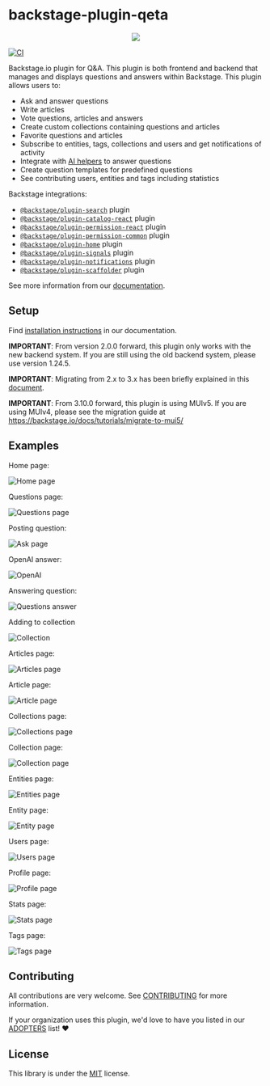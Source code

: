 # backstage-plugin-qeta

<p align="center">
<img src="https://github.com/drodil/backstage-plugin-qeta/blob/b0d06479022b1051548b57aef5a9ce8c98f5ad17/docs/images/logo.png"/>
</p>

[![CI](https://github.com/drodil/backstage-plugin-qeta/actions/workflows/ci.yaml/badge.svg)](https://github.com/drodil/backstage-plugin-qeta/actions/workflows/ci.yaml)

Backstage.io plugin for Q&A. This plugin is both frontend and backend that manages and displays questions and answers
within Backstage. This plugin allows users to:

- Ask and answer questions
- Write articles
- Vote questions, articles and answers
- Create custom collections containing questions and articles
- Favorite questions and articles
- Subscribe to entities, tags, collections and users and get notifications of activity
- Integrate with [AI helpers](./docs/ai.md) to answer questions
- Create question templates for predefined questions
- See contributing users, entities and tags including statistics

Backstage integrations:

- [`@backstage/plugin-search`](https://github.com/backstage/backstage/tree/master/plugins/search) plugin
- [`@backstage/plugin-catalog-react`](https://github.com/backstage/backstage/tree/master/plugins/catalog-react) plugin
- [`@backstage/plugin-permission-react`](https://github.com/backstage/backstage/tree/master/plugins/permission-react) plugin
- [`@backstage/plugin-permission-common`](https://github.com/backstage/backstage/tree/master/plugins/permission-common) plugin
- [`@backstage/plugin-home`](https://github.com/backstage/backstage/tree/master/plugins/home) plugin
- [`@backstage/plugin-signals`](https://github.com/backstage/backstage/tree/master/plugins/signals) plugin
- [`@backstage/plugin-notifications`](https://github.com/backstage/backstage/tree/master/plugins/notifications) plugin
- [`@backstage/plugin-scaffolder`](https://github.com/backstage/backstage/tree/master/plugins/scaffolder-backend) plugin

See more information from our [documentation](./docs/index.md).

## Setup

Find [installation instructions](./docs/index.md#installation) in our documentation.

**IMPORTANT**: From version 2.0.0 forward, this plugin only works with the new backend system. If you are still
using the old backend system, please use version 1.24.5.

**IMPORTANT**: Migrating from 2.x to 3.x has been briefly explained in this [document](./docs/migration.md).

**IMPORTANT**: From 3.10.0 forward, this plugin is using MUIv5. If you are using MUIv4, please see the migration guide
at https://backstage.io/docs/tutorials/migrate-to-mui5/

## Examples

Home page:

![Home page](./docs/images/homePage.png)

Questions page:

![Questions page](./docs/images/questionsPage.png)

Posting question:

![Ask page](./docs/images/askPage.png)

OpenAI answer:

![OpenAI](./docs/images/openAi.png)

Answering question:

![Questions answer](./docs/images/questionPage.png)

Adding to collection

![Collection](./docs/images/addToCollection.png)

Articles page:

![Articles page](./docs/images/articlesPage.png)

Article page:

![Article page](./docs/images/articlePage.png)

Collections page:

![Collections page](./docs/images/collectionsPage.png)

Collection page:

![Collection page](./docs/images/collectionPage.png)

Entities page:

![Entities page](./docs/images/entitiesPage.png)

Entity page:

![Entity page](./docs/images/entityPage.png)

Users page:

![Users page](./docs/images/usersPage.png)

Profile page:

![Profile page](./docs/images/profilePage.png)

Stats page:

![Stats page](./docs/images/statisticsPage.png)

Tags page:

![Tags page](./docs/images/tagsPage.png)

## Contributing

All contributions are very welcome. See [CONTRIBUTING](CONTRIBUTING.md) for more information.

If your organization uses this plugin, we'd love to have you listed in our [ADOPTERS](ADOPTERS.md) list! ❤️

## License

This library is under the [MIT](LICENSE) license.
